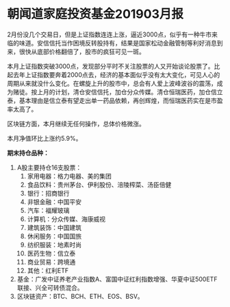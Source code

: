 # 朝闻道家庭投资基金201903月报


2月份没几个交易日，但是上证指数连连上涨，逼近3000点，似乎有一种牛市来临的味道。安信信托当作困境反转股持有，结果是国家松动金融管制等利好消息到来，很快从底部价格翻倍了，股市的疯狂可见一斑。

本月上证指数突破3000点，发现部分平时不关注股票的人又开始谈论股票了。比起去年上证指数要奔着2000点去，经济的基本面似乎没有太大变化，可见人心的周期从来就没什么变化。在螺旋上升的股市中，总会有人爱上波峰波谷的震荡，成为赌徒。按上月的计划，清仓安信信托，加仓分众传媒。清仓恒瑞医药，加仓信立泰，基本理由是信立泰有望走出单一药品依赖，再创辉煌，而恒瑞医药实在是市盈率太高了。

区块链方面，本月继续无任何操作，总体价格微涨。

本月净值环比上涨约5.9%。

**期末持仓品种：**

1. A股主要持仓16支股票：
   1. 家用电器：格力电器、美的集团
   2. 食品饮料：贵州茅台、伊利股份、涪陵榨菜、汤臣倍健
   3. 银行：招商银行
   4. 非银金融：中国平安
   5. 汽车：福耀玻璃
   6. 计算机：分众传媒、海康威视
   7. 建筑装饰：中国建筑
   8. 休闲服务：中国国旅
   9. 纺织服装：地素时尚
   10. 医药生物：信立泰
   11. 商业贸易：跨境通
   12. 其他：红利ETF
2. 基金：广发中证养老产业指数A、富国中证红利指数增强、华夏中证500ETF联接、兴全可转债混合。
3. 区块链资产：BTC、BCH、ETH、EOS、BSV。


